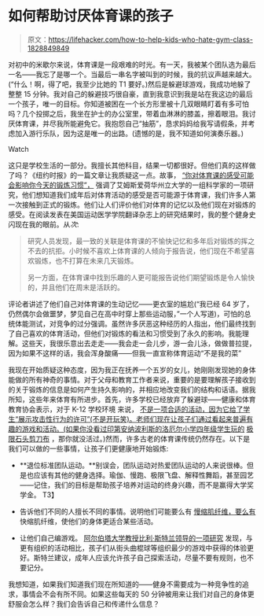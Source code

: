 # 如何帮助讨厌体育课的孩子

> 原文：<https://lifehacker.com/how-to-help-kids-who-hate-gym-class-1828849849>

对初中的米歇尔来说，体育课是一段艰难的时光。有一天，我被某个团队选为最后一名——我忘了是哪一个。当最后一串名字被叫到的时候，我的抗议声越来越大。(“什么！啊，得了吧，我至少比她的 T1 要好。)然后是躲避球游戏，我成功地躲了整整 15 分钟。我对自己的躲避技巧很自豪，直到我意识到我是站在我这边的最后一个孩子，唯一的目标。你知道被困在一个长方形里被十几双眼睛盯着有多可怕吗？几个投掷之后，我坐在护士的办公室里，带着血淋淋的膝盖，擦着眼泪。我讨厌体育课，并尽我所能避免它。我抱怨自己“抽筋”，恳求妈妈给我写请假条，并考虑加入游行乐队，因为这是唯一的出路。(遗憾的是，我不知道如何演奏乐器。)

Watch

这只是学校生活的一部分。我擅长其他科目，结果一切都很好。但他们真的这样做了吗？《纽约时报》的一篇文章让我质疑这一点。故事， [“你对体育课的感受可能会影响你今天的锻炼习惯”，](https://www.nytimes.com/2018/08/22/well/move/how-you-felt-about-gym-class-may-impact-your-exercise-habits-today.html) 强调了艾姆斯爱荷华州立大学的一组科学家的一项研究，他们想知道我们成年后对体育活动的感受是否可能源于体育课，我们许多人第一次接触到正式的锻炼。他们让人们评价他们对体育的记忆以及他们现在对锻炼的感受。在阅读发表在美国运动医学学院翻译杂志上的研究结果时，我的整个健身史闪现在我的眼前。从*次*:

> 研究人员发现，最一致的关联是体育课的不愉快记忆和多年后对锻炼的挥之不去的抗拒。小时候不喜欢上体育课的人倾向于报告说，他们现在不希望喜欢锻炼，也不打算在未来几天锻炼。
> 
> 另一方面，在体育课中找到乐趣的人更可能报告说他们期望锻炼是令人愉快的，并且他们在周末是活跃的。

评论者讲述了他们自己对体育课的生动记忆——更衣室的尴尬(“我已经 64 岁了，仍然偶尔会做噩梦，梦见自己在高中时穿上那些运动服，”一个人写道)，可怕的总统体能测试，对竞争的过分强调。虽然许多厌恶这种经历的人指出，他们最终找到了自己喜欢的体育活动，但他们对锻炼的看法和习惯受到了永久的影响。我能理解。这些天，我很乐意出去走走——我会走一会儿步，游一会儿泳，做做普拉提，因为如果不这样的话，我会浑身酸痛——但我一直宣称体育运动“不是我的菜”

我现在开始质疑这种态度，因为我正在抚养一个五岁的女儿，她刚刚发现她的身体能做的所有神奇的事情。对于父母和教育工作者来说，重要的是要理解孩子接收到的关于锻炼的信息是如何产生持久影响的，并相应地改变我们的结构和话语。据我所知，这些年来体育有所进步。首先，许多学校已经放弃了躲避球——健康和体育教育协会表示，对于 K-12 学校环境 来说， [不是一项合适的活动，因为它给了学生“展示攻击性行为的许可”(不是开玩笑)。老师们现在让孩子们通过看起来普遍有趣的游戏和活动。(如果你没看过印第安纳波利斯的洛厄尔小学四年级学生玩的](https://www.shapeamerica.org/standards/guidelines/upload/Dodgeball-Is-Not-an-Appropriate-Physical-Education-Activity.pdf) [极限石头剪刀布](https://twitter.com/espn/status/1030078627042521090) ，那你就没活过。)然而，许多古老的体育课传统仍然存在。以下是我们可以做的一些事情，让孩子们更健康地开始锻炼:

*   **退位标准团队运动。**别误会，团队运动对热爱团队运动的人来说很棒。但是也应该有其他的健身选择。瑜伽、慢跑、极限飞盘、解释性舞蹈，甚至园艺——记住，我们的目标是帮助孩子培养对运动的终身兴趣，而不是赢得大学奖学金。
    T3】
*   告诉他们不同的人擅长不同的事情。说明他们可能要么有 [慢缩肌纤维，要么有](https://lifehacker.com/how-exercise-affects-your-body-and-how-to-pick-the-rig-507511853) 快缩肌纤维，使他们的身体更适合某些活动。

*   让他们自己编游戏。 [阿尔伯塔大学教授比利·斯特兰领导的一项研究](https://www.eurekalert.org/pub_releases/2010-01/uoa-anp010610.php) 发现，与更有组织的活动相比，孩子们从街头曲棍球等组织最少的游戏中获得的体验更好。斯特兰建议，成年人应该允许孩子自己探索活动，尽量不要有规则，也不要记分。

我想知道，如果我们知道我们现在所知道的——健身不需要成为一种竞争性的追求，事情会不会有所不同。如果这些每天的 50 分钟被用来让我们对自己的身体更舒服会怎么样？我们会告诉自己和传递什么信息？